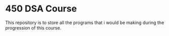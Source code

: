 # 450 DSA Course

This repository is to store all the programs that i would be making during the progression of this course.